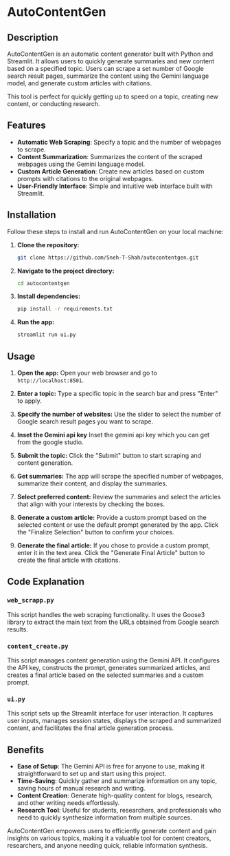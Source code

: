 # AutoContentGen

## Description
AutoContentGen is an automatic content generator built with Python and Streamlit. It allows users to quickly generate summaries and new content based on a specified topic. Users can scrape a set number of Google search result pages, summarize the content using the Gemini language model, and generate custom articles with citations.

This tool is perfect for quickly getting up to speed on a topic, creating new content, or conducting research.

## Features
- **Automatic Web Scraping**: Specify a topic and the number of webpages to scrape.
- **Content Summarization**: Summarizes the content of the scraped webpages using the Gemini language model.
- **Custom Article Generation**: Create new articles based on custom prompts with citations to the original webpages.
- **User-Friendly Interface**: Simple and intuitive web interface built with Streamlit.

## Installation
Follow these steps to install and run AutoContentGen on your local machine:

1. **Clone the repository:**
   ```bash
   git clone https://github.com/Sneh-T-Shah/autocontentgen.git
   ```

2. **Navigate to the project directory:**
   ```bash
   cd autocontentgen
   ```

3. **Install dependencies:**
   ```bash
   pip install -r requirements.txt
   ```

4. **Run the app:**
   ```bash
   streamlit run ui.py
   ```

## Usage
1. **Open the app:**
   Open your web browser and go to `http://localhost:8501`.

2. **Enter a topic:**
   Type a specific topic in the search bar and press "Enter" to apply.

3. **Specify the number of websites:**
   Use the slider to select the number of Google search result pages you want to scrape.
   
4. **Inset the Gemini api key**
   Inset the gemini api key which you can get from the google studio.

5. **Submit the topic:**
   Click the "Submit" button to start scraping and content generation.

6. **Get summaries:**
   The app will scrape the specified number of webpages, summarize their content, and display the summaries.

7. **Select preferred content:**
   Review the summaries and select the articles that align with your interests by checking the boxes.

8. **Generate a custom article:**
   Provide a custom prompt based on the selected content or use the default prompt generated by the app. Click the "Finalize Selection" button to confirm your choices.

9. **Generate the final article:**
   If you chose to provide a custom prompt, enter it in the text area. Click the "Generate Final Article" button to create the final article with citations.

## Code Explanation

### `web_scrapp.py`
This script handles the web scraping functionality. It uses the Goose3 library to extract the main text from the URLs obtained from Google search results.

### `content_create.py`
This script manages content generation using the Gemini API. It configures the API key, constructs the prompt, generates summarized articles, and creates a final article based on the selected summaries and a custom prompt.

### `ui.py`
This script sets up the Streamlit interface for user interaction. It captures user inputs, manages session states, displays the scraped and summarized content, and facilitates the final article generation process.

## Benefits
- **Ease of Setup**: The Gemini API is free for anyone to use, making it straightforward to set up and start using this project.
- **Time-Saving**: Quickly gather and summarize information on any topic, saving hours of manual research and writing.
- **Content Creation**: Generate high-quality content for blogs, research, and other writing needs effortlessly.
- **Research Tool**: Useful for students, researchers, and professionals who need to quickly synthesize information from multiple sources.

AutoContentGen empowers users to efficiently generate content and gain insights on various topics, making it a valuable tool for content creators, researchers, and anyone needing quick, reliable information synthesis.
